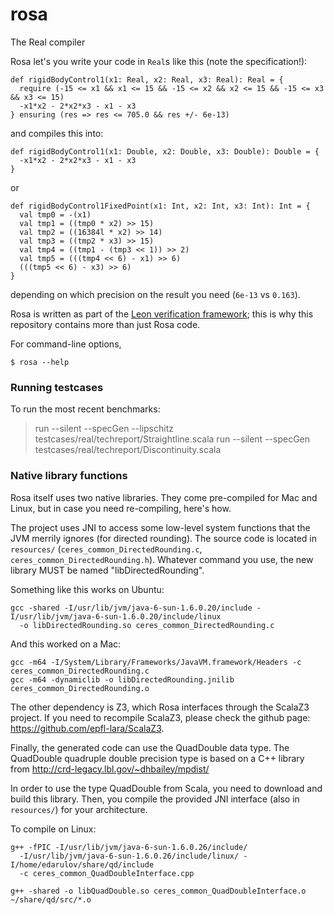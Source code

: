 rosa
====
The Real compiler

Rosa let's you write your code in `Real`s like this (note the specification!):

    def rigidBodyControl1(x1: Real, x2: Real, x3: Real): Real = {
      require (-15 <= x1 && x1 <= 15 && -15 <= x2 && x2 <= 15 && -15 <= x3 && x3 <= 15) 
      -x1*x2 - 2*x2*x3 - x1 - x3
    } ensuring (res => res <= 705.0 && res +/- 6e-13)

and compiles this into:

    def rigidBodyControl1(x1: Double, x2: Double, x3: Double): Double = {
      -x1*x2 - 2*x2*x3 - x1 - x3
    }  

or 
    
    def rigidBodyControl1FixedPoint(x1: Int, x2: Int, x3: Int): Int = {
      val tmp0 = -(x1)
      val tmp1 = ((tmp0 * x2) >> 15)
      val tmp2 = ((16384l * x2) >> 14)
      val tmp3 = ((tmp2 * x3) >> 15)
      val tmp4 = ((tmp1 - (tmp3 << 1)) >> 2)
      val tmp5 = (((tmp4 << 6) - x1) >> 6)
      (((tmp5 << 6) - x3) >> 6)
    }

depending on which precision on the result you need (`6e-13` vs `0.163`).

Rosa is written as part of the [Leon verification framework](https://github.com/epfl-lara/leon);
this is why this repository contains more than just Rosa code.


For command-line options,
    
    $ rosa --help

### Running testcases ###

To run the most recent benchmarks:

> run --silent --specGen --lipschitz testcases/real/techreport/Straightline.scala
> run --silent --specGen testcases/real/techreport/Discontinuity.scala


### Native library functions ###
Rosa itself uses two native libraries. They come pre-compiled for Mac and Linux, but in case you need re-compiling,
here's how.

The project uses JNI to access some low-level system functions that the JVM merrily ignores (for directed rounding).
The source code is located in `resources/` (`ceres_common_DirectedRounding.c`, `ceres_common_DirectedRounding.h`).
Whatever command you use, the new library MUST be named "libDirectedRounding".

Something like this works on Ubuntu:

    gcc -shared -I/usr/lib/jvm/java-6-sun-1.6.0.20/include -I/usr/lib/jvm/java-6-sun-1.6.0.20/include/linux
      -o libDirectedRounding.so ceres_common_DirectedRounding.c

And this worked on a Mac:

    gcc -m64 -I/System/Library/Frameworks/JavaVM.framework/Headers -c ceres_common_DirectedRounding.c
    gcc -m64 -dynamiclib -o libDirectedRounding.jnilib ceres_common_DirectedRounding.o

The other dependency is Z3, which Rosa interfaces through the ScalaZ3 project. If you need to recompile
ScalaZ3, please check the github page: https://github.com/epfl-lara/ScalaZ3.

Finally, the generated code can use the QuadDouble data type.
The QuadDouble quadruple double precision type is based on a C++ library from
http://crd-legacy.lbl.gov/~dhbailey/mpdist/

In order to use the type QuadDouble from Scala, you need to download and build
this library.  Then, you compile the provided JNI interface (also in `resources/`) for your architecture.

To compile on Linux:

    g++ -fPIC -I/usr/lib/jvm/java-6-sun-1.6.0.26/include/
      -I/usr/lib/jvm/java-6-sun-1.6.0.26/include/linux/ -I/home/edarulov/share/qd/include
      -c ceres_common_QuadDoubleInterface.cpp

    g++ -shared -o libQuadDouble.so ceres_common_QuadDoubleInterface.o ~/share/qd/src/*.o

